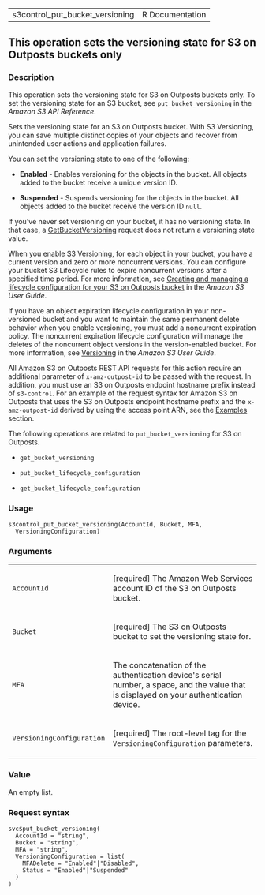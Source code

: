 <table style="width: 100%;">
<tbody>
<tr class="odd">
<td>s3control_put_bucket_versioning</td>
<td style="text-align: right;">R Documentation</td>
</tr>
</tbody>
</table>

## This operation sets the versioning state for S3 on Outposts buckets only

### Description

This operation sets the versioning state for S3 on Outposts buckets
only. To set the versioning state for an S3 bucket, see
`put_bucket_versioning` in the *Amazon S3 API Reference*.

Sets the versioning state for an S3 on Outposts bucket. With S3
Versioning, you can save multiple distinct copies of your objects and
recover from unintended user actions and application failures.

You can set the versioning state to one of the following:

-   **Enabled** - Enables versioning for the objects in the bucket. All
    objects added to the bucket receive a unique version ID.

-   **Suspended** - Suspends versioning for the objects in the bucket.
    All objects added to the bucket receive the version ID `null`.

If you've never set versioning on your bucket, it has no versioning
state. In that case, a
[GetBucketVersioning](https://docs.aws.amazon.com/AmazonS3/latest/API/API_control_GetBucketVersioning.html)
request does not return a versioning state value.

When you enable S3 Versioning, for each object in your bucket, you have
a current version and zero or more noncurrent versions. You can
configure your bucket S3 Lifecycle rules to expire noncurrent versions
after a specified time period. For more information, see [Creating and
managing a lifecycle configuration for your S3 on Outposts
bucket](https://docs.aws.amazon.com/AmazonS3/latest/userguide/S3OutpostsLifecycleManaging.html)
in the *Amazon S3 User Guide*.

If you have an object expiration lifecycle configuration in your
non-versioned bucket and you want to maintain the same permanent delete
behavior when you enable versioning, you must add a noncurrent
expiration policy. The noncurrent expiration lifecycle configuration
will manage the deletes of the noncurrent object versions in the
version-enabled bucket. For more information, see
[Versioning](https://docs.aws.amazon.com/AmazonS3/latest/userguide/Versioning.html)
in the *Amazon S3 User Guide*.

All Amazon S3 on Outposts REST API requests for this action require an
additional parameter of `x-amz-outpost-id` to be passed with the
request. In addition, you must use an S3 on Outposts endpoint hostname
prefix instead of `s3-control`. For an example of the request syntax for
Amazon S3 on Outposts that uses the S3 on Outposts endpoint hostname
prefix and the `x-amz-outpost-id` derived by using the access point ARN,
see the
[Examples](https://docs.aws.amazon.com/AmazonS3/latest/API/API_control_PutBucketVersioning.html#API_control_PutBucketVersioning_Examples)
section.

The following operations are related to `put_bucket_versioning` for S3
on Outposts.

-   `get_bucket_versioning`

-   `put_bucket_lifecycle_configuration`

-   `get_bucket_lifecycle_configuration`

### Usage

    s3control_put_bucket_versioning(AccountId, Bucket, MFA,
      VersioningConfiguration)

### Arguments

<table>
<colgroup>
<col style="width: 35%" />
<col style="width: 65%" />
</colgroup>
<tbody>
<tr class="odd">
<td><code
id="s3control_put_bucket_versioning_:_AccountId">AccountId</code></td>
<td><p>[required] The Amazon Web Services account ID of the S3 on
Outposts bucket.</p></td>
</tr>
<tr class="even">
<td><code
id="s3control_put_bucket_versioning_:_Bucket">Bucket</code></td>
<td><p>[required] The S3 on Outposts bucket to set the versioning state
for.</p></td>
</tr>
<tr class="odd">
<td><code id="s3control_put_bucket_versioning_:_MFA">MFA</code></td>
<td><p>The concatenation of the authentication device's serial number, a
space, and the value that is displayed on your authentication
device.</p></td>
</tr>
<tr class="even">
<td><code
id="s3control_put_bucket_versioning_:_VersioningConfiguration">VersioningConfiguration</code></td>
<td><p>[required] The root-level tag for the
<code>VersioningConfiguration</code> parameters.</p></td>
</tr>
</tbody>
</table>

### Value

An empty list.

### Request syntax

    svc$put_bucket_versioning(
      AccountId = "string",
      Bucket = "string",
      MFA = "string",
      VersioningConfiguration = list(
        MFADelete = "Enabled"|"Disabled",
        Status = "Enabled"|"Suspended"
      )
    )
